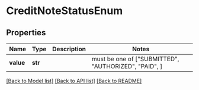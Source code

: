 # CreditNoteStatusEnum


## Properties
Name | Type | Description | Notes
------------ | ------------- | ------------- | -------------
**value** | **str** |  |  must be one of ["SUBMITTED", "AUTHORIZED", "PAID", ]

[[Back to Model list]](../README.md#documentation-for-models) [[Back to API list]](../README.md#documentation-for-api-endpoints) [[Back to README]](../README.md)


